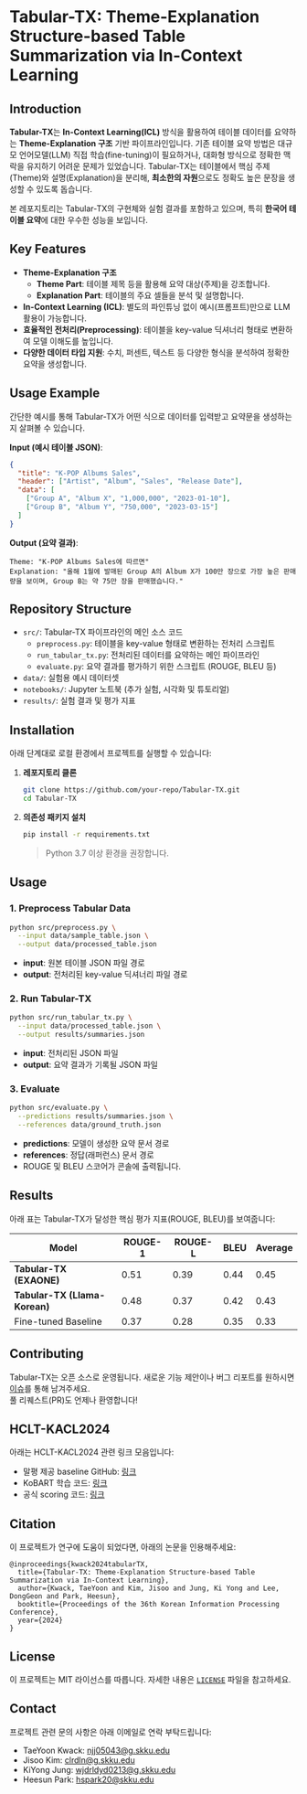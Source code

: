 # Tabular-TX: Theme-Explanation Structure-based Table Summarization via In-Context Learning

## Introduction
**Tabular-TX**는 **In-Context Learning(ICL)** 방식을 활용하여 테이블 데이터를 요약하는 **Theme-Explanation 구조** 기반 파이프라인입니다. 기존 테이블 요약 방법은 대규모 언어모델(LLM) 직접 학습(fine-tuning)이 필요하거나, 대화형 방식으로 정확한 맥락을 유지하기 어려운 문제가 있었습니다. Tabular-TX는 테이블에서 핵심 주제(Theme)와 설명(Explanation)을 분리해, **최소한의 자원**으로도 정확도 높은 문장을 생성할 수 있도록 돕습니다.

본 레포지토리는 Tabular-TX의 구현체와 실험 결과를 포함하고 있으며, 특히 **한국어 테이블 요약**에 대한 우수한 성능을 보입니다.


## Key Features
- **Theme-Explanation 구조**  
  - **Theme Part**: 테이블 제목 등을 활용해 요약 대상(주제)을 강조합니다.  
  - **Explanation Part**: 테이블의 주요 셀들을 분석 및 설명합니다.
- **In-Context Learning (ICL)**: 별도의 파인튜닝 없이 예시(프롬프트)만으로 LLM 활용이 가능합니다.
- **효율적인 전처리(Preprocessing)**: 테이블을 key-value 딕셔너리 형태로 변환하여 모델 이해도를 높입니다.
- **다양한 데이터 타입 지원**: 수치, 퍼센트, 텍스트 등 다양한 형식을 분석하여 정확한 요약을 생성합니다.


## Usage Example
간단한 예시를 통해 Tabular-TX가 어떤 식으로 데이터를 입력받고 요약문을 생성하는지 살펴볼 수 있습니다.

**Input (예시 테이블 JSON)**:
```json
{
  "title": "K-POP Albums Sales",
  "header": ["Artist", "Album", "Sales", "Release Date"],
  "data": [
    ["Group A", "Album X", "1,000,000", "2023-01-10"],
    ["Group B", "Album Y", "750,000", "2023-03-15"]
  ]
}
```

**Output (요약 결과)**:
```
Theme: "K-POP Albums Sales에 따르면"
Explanation: "올해 1월에 발매된 Group A의 Album X가 100만 장으로 가장 높은 판매량을 보이며, Group B는 약 75만 장을 판매했습니다."
```


## Repository Structure
- `src/`: Tabular-TX 파이프라인의 메인 소스 코드
  - `preprocess.py`: 테이블을 key-value 형태로 변환하는 전처리 스크립트
  - `run_tabular_tx.py`: 전처리된 데이터를 요약하는 메인 파이프라인
  - `evaluate.py`: 요약 결과를 평가하기 위한 스크립트 (ROUGE, BLEU 등)
- `data/`: 실험용 예시 데이터셋
- `notebooks/`: Jupyter 노트북 (추가 실험, 시각화 및 튜토리얼)
- `results/`: 실험 결과 및 평가 지표


## Installation
아래 단계대로 로컬 환경에서 프로젝트를 실행할 수 있습니다:

1. **레포지토리 클론**  
   ```bash
   git clone https://github.com/your-repo/Tabular-TX.git
   cd Tabular-TX
   ```

2. **의존성 패키지 설치**  
   ```bash
   pip install -r requirements.txt
   ```
   > Python 3.7 이상 환경을 권장합니다.


## Usage

### 1. Preprocess Tabular Data
```bash
python src/preprocess.py \
  --input data/sample_table.json \
  --output data/processed_table.json
```
- **input**: 원본 테이블 JSON 파일 경로  
- **output**: 전처리된 key-value 딕셔너리 파일 경로  

### 2. Run Tabular-TX
```bash
python src/run_tabular_tx.py \
  --input data/processed_table.json \
  --output results/summaries.json
```
- **input**: 전처리된 JSON 파일  
- **output**: 요약 결과가 기록될 JSON 파일  

### 3. Evaluate
```bash
python src/evaluate.py \
  --predictions results/summaries.json \
  --references data/ground_truth.json
```
- **predictions**: 모델이 생성한 요약 문서 경로  
- **references**: 정답(래퍼런스) 문서 경로  
- ROUGE 및 BLEU 스코어가 콘솔에 출력됩니다.


## Results
아래 표는 Tabular-TX가 달성한 핵심 평가 지표(ROUGE, BLEU)를 보여줍니다:

| Model                        | ROUGE-1 | ROUGE-L | BLEU | Average |
|------------------------------|---------|---------|------|---------|
| **Tabular-TX (EXAONE)**      | 0.51    | 0.39    | 0.44 | 0.45    |
| **Tabular-TX (Llama-Korean)**| 0.48    | 0.37    | 0.42 | 0.43    |
| Fine-tuned Baseline          | 0.37    | 0.28    | 0.35 | 0.33    |


## Contributing
Tabular-TX는 오픈 소스로 운영됩니다. 새로운 기능 제안이나 버그 리포트를 원하시면 [이슈](https://github.com/your-repo/Tabular-TX/issues)를 통해 남겨주세요.  
풀 리퀘스트(PR)도 언제나 환영합니다!


## HCLT-KACL2024
아래는 HCLT-KACL2024 관련 링크 모음입니다:
- 말평 제공 baseline GitHub: [링크](https://github.com/teddysum/korean_T2T_baseline/tree/main)
- KoBART 학습 코드: [링크](https://github.com/teddysum/korean_T2T_baseline/blob/main/run/train.py)
- 공식 scoring 코드: [링크](https://github.com/teddysum/korean_T2T_baseline/blob/main/run/scoring.py)


## Citation
이 프로젝트가 연구에 도움이 되었다면, 아래의 논문을 인용해주세요:
```
@inproceedings{kwack2024tabularTX,
  title={Tabular-TX: Theme-Explanation Structure-based Table Summarization via In-Context Learning},
  author={Kwack, TaeYoon and Kim, Jisoo and Jung, Ki Yong and Lee, DongGeon and Park, Heesun},
  booktitle={Proceedings of the 36th Korean Information Processing Conference},
  year={2024}
}
```


## License
이 프로젝트는 MIT 라이선스를 따릅니다. 자세한 내용은 [`LICENSE`](LICENSE) 파일을 참고하세요.


## Contact
프로젝트 관련 문의 사항은 아래 이메일로 연락 부탁드립니다:
- TaeYoon Kwack: [njj05043@g.skku.edu](mailto:njj05043@g.skku.edu)
- Jisoo Kim: [clrdln@g.skku.edu](mailto:clrdln@g.skku.edu)
- KiYong Jung: [wjdrldyd0213@g.skku.edu](mailto:wjdrldyd0213@g.skku.edu)
- Heesun Park: [hspark20@skku.edu](mailto:hspark20@skku.edu)
